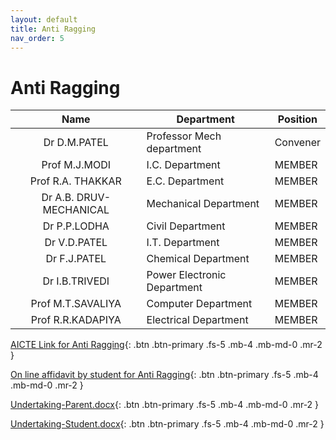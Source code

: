 ```yaml
---
layout: default
title: Anti Ragging
nav_order: 5
---
```


# Anti Ragging

|           Name           | Department                  | Position |
|:------------------------:|-----------------------------|----------|
| Dr D.M.PATEL              | Professor Mech department   | Convener |
| Prof M.J.MODI            | I.C. Department             | MEMBER   |
| Prof R.A. THAKKAR        | E.C. Department             | MEMBER   |
| Dr A.B. DRUV- MECHANICAL | Mechanical Department       | MEMBER   |
| Dr P.P.LODHA             | Civil Department            | MEMBER   |
| Dr V.D.PATEL             | I.T. Department             | MEMBER   |
| Dr F.J.PATEL             | Chemical Department         | MEMBER   |
| Dr I.B.TRIVEDI           | Power Electronic Department | MEMBER   |
| Prof M.T.SAVALIYA        | Computer Department         | MEMBER   |
| Prof R.R.KADAPIYA        | Electrical Department       | MEMBER   |





[AICTE Link for Anti Ragging](http://www.aicte-india.org/anti.php){: .btn .btn-primary .fs-5 .mb-4 .mb-md-0 .mr-2 }


[On line affidavit by student for Anti Ragging](https://amanmovement.org/registration/public/amanmovement/){: .btn .btn-primary .fs-5 .mb-4 .mb-md-0 .mr-2 }


[Undertaking-Parent.docx](https://docs.google.com/viewer?a=v&pid=sites&srcid=dmdlY2cuYWMuaW58c3RzLXZnZWNnLWFjLWlufGd4OjQ4MDA4ODliMWNmMThjYWI){: .btn .btn-primary .fs-5 .mb-4 .mb-md-0 .mr-2 }


[Undertaking-Student.docx](https://docs.google.com/viewer?a=v&pid=sites&srcid=dmdlY2cuYWMuaW58c3RzLXZnZWNnLWFjLWlufGd4OjdmZWFmODdkNmQzNDM2ZDM){: .btn .btn-primary .fs-5 .mb-4 .mb-md-0 .mr-2 }
